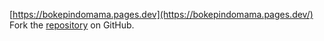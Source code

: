 [https://bokepindomama.pages.dev](https://bokepindomama.pages.dev/)
Fork the [repository](https://github.com/ipukambe) on GitHub.